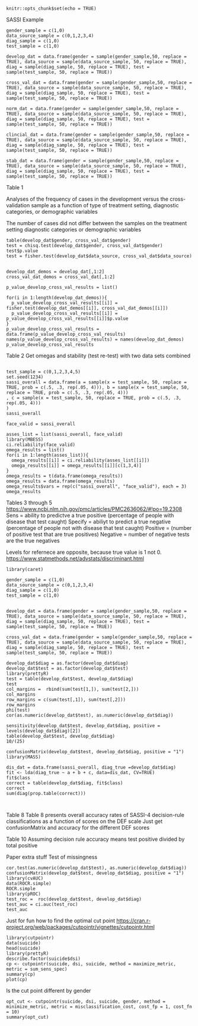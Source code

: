 

```{r setup, include=FALSE}
knitr::opts_chunk$set(echo = TRUE)
```
SASSI Example

```{r}
gender_sample = c(1,0)
data_source_sample = c(0,1,2,3,4)
diag_sample = c(1,0)
test_sample = c(1,0)

develop_dat = data.frame(gender = sample(gender_sample,50, replace = TRUE), data_source = sample(data_source_sample, 50, replace = TRUE), diag = sample(diag_sample, 50, replace = TRUE), test = sample(test_sample, 50, replace = TRUE)) 

cross_val_dat = data.frame(gender = sample(gender_sample,50, replace = TRUE), data_source = sample(data_source_sample, 50, replace = TRUE), diag = sample(diag_sample, 50, replace = TRUE), test = sample(test_sample, 50, replace = TRUE)) 

norm_dat = data.frame(gender = sample(gender_sample,50, replace = TRUE), data_source = sample(data_source_sample, 50, replace = TRUE), diag = sample(diag_sample, 50, replace = TRUE), test = sample(test_sample, 50, replace = TRUE)) 

clincial_dat = data.frame(gender = sample(gender_sample,50, replace = TRUE), data_source = sample(data_source_sample, 50, replace = TRUE), diag = sample(diag_sample, 50, replace = TRUE), test = sample(test_sample, 50, replace = TRUE)) 

stab_dat = data.frame(gender = sample(gender_sample,50, replace = TRUE), data_source = sample(data_source_sample, 50, replace = TRUE), diag = sample(diag_sample, 50, replace = TRUE), test = sample(test_sample, 50, replace = TRUE)) 
```
Table 1

Analyses of the frequency of cases in the development versus the cross-validation sample as a function of type of treatment setting, diagnostic categories, or demographic variables 

The number of cases did not differ between the samples on the treatment setting diagnostic categories or demographic variables
```{r}
table(develop_dat$gender, cross_val_dat$gender)
test = chisq.test(develop_dat$gender, cross_val_dat$gender)
test$p.value
test = fisher.test(develop_dat$data_source, cross_val_dat$data_source)


develop_dat_demos = develop_dat[,1:2]
cross_val_dat_demos = cross_val_dat[,1:2]

p_value_develop_cross_val_results = list()

for(i in 1:length(develop_dat_demos)){
  p_value_develop_cross_val_results[[i]] = fisher.test(develop_dat_demos[[i]], cross_val_dat_demos[[i]])
  p_value_develop_cross_val_results[[i]] = p_value_develop_cross_val_results[[i]]$p.value
}
p_value_develop_cross_val_results = data.frame(p_value_develop_cross_val_results)
names(p_value_develop_cross_val_results) = names(develop_dat_demos)
p_value_develop_cross_val_results
```
Table 2
Get omegas and stability (test re-test) with two data sets combined 
```{r}

test_sample = c(0,1,2,3,4,5)
set.seed(1234)
sassi_overall = data.frame(a = sample(x = test_sample, 50, replace = TRUE, prob = c(.5, .3, rep(.05, 4))), b = sample(x = test_sample, 50, replace = TRUE, prob = c(.5, .3, rep(.05, 4)))
, c = sample(x = test_sample, 50, replace = TRUE, prob = c(.5, .3, rep(.05, 4)))
)
sassi_overall

face_valid = sassi_overall

asses_list = list(sassi_overall, face_valid)
library(MBESS)
ci.reliability(face_valid)
omega_results = list()
for(i in 1:length(asses_list)){
  omega_results[[i]] = ci.reliability(asses_list[[i]])
  omega_results[[i]] = omega_results[[i]][c(1,3,4)]
}
omega_results = t(data.frame(omega_results))
omega_results = data.frame(omega_results)
omega_results$vars = rep(c("sassi_overall", "face_valid"), each = 3)
omega_results
```
Tables 3 through 5
https://www.ncbi.nlm.nih.gov/pmc/articles/PMC2636062/#!po=19.2308
Sens = ability to predictve a true positive (percentage of people with disease that test caught)
Specify = abiliyt to predict a true negative (percentage of people not with disease that test caught)
Positive = (number of positive test that are true positives)
Negative = number of negative tests are the true negatives

Levels for refernece are opposite, because true value is 1 not 0.
https://www.statmethods.net/advstats/discriminant.html

```{r}
library(caret)

gender_sample = c(1,0)
data_source_sample = c(0,1,2,3,4)
diag_sample = c(1,0)
test_sample = c(1,0)


develop_dat = data.frame(gender = sample(gender_sample,50, replace = TRUE), data_source = sample(data_source_sample, 50, replace = TRUE), diag = sample(diag_sample, 50, replace = TRUE), test = sample(test_sample, 50, replace = TRUE)) 

cross_val_dat = data.frame(gender = sample(gender_sample,50, replace = TRUE), data_source = sample(data_source_sample, 50, replace = TRUE), diag = sample(diag_sample, 50, replace = TRUE), test = sample(test_sample, 50, replace = TRUE)) 

develop_dat$diag = as.factor(develop_dat$diag)
develop_dat$test = as.factor(develop_dat$test)
library(prettyR)
test = table(develop_dat$test, develop_dat$diag)
test
col_margins =  rbind(sum(test[1,]), sum(test[2,]))
col_margins
row_margins = c(sum(test[,1]), sum(test[,2]))
row_margins
phi(test)
cor(as.numeric(develop_dat$test), as.numeric(develop_dat$diag))

sensitivity(develop_dat$test, develop_dat$diag, positive = levels(develop_dat$diag)[2])
table(develop_dat$test, develop_dat$diag)
10/(25)

confusionMatrix(develop_dat$test, develop_dat$diag, positive = "1")
library(MASS)

dis_dat = data.frame(sassi_overall, diag_true =develop_dat$diag) 
fit <- lda(diag_true ~ a + b + c, data=dis_dat, CV=TRUE)
fit$class
correct = table(develop_dat$diag, fit$class)
correct
sum(diag(prop.table(correct)))



```
Table 8 
Table 8 presents overall accuracy rates of SASSI-4 decision-rule classifications as a function of scores on the DEF scale
Just get confusionMatrix and accuracy for the different DEF scores


Table 10
Assuming decision rule accuracy means test positive divided by total positive


Paper extra stuff
Test of missingness
```{r}
cor.test(as.numeric(develop_dat$test), as.numeric(develop_dat$diag))
confusionMatrix(develop_dat$test, develop_dat$diag, positive = "1")
library(cvAUC)
data(ROCR.simple)
ROCR.simple
library(pROC)
test_roc =  roc(develop_dat$test, develop_dat$diag)
test_auc = ci.auc(test_roc)
test_auc
```
Just for fun how to find the optimal cut point 
https://cran.r-project.org/web/packages/cutpointr/vignettes/cutpointr.html
```{r}
library(cutpointr)
data(suicide)
head(suicide)
library(prettyR)
describe.factor(suicide$dsi)
cp <- cutpointr(suicide, dsi, suicide, method = maximize_metric, metric = sum_sens_spec)
summary(cp)
plot(cp)
```
Is the cut point different by gender
```{r}
opt_cut <- cutpointr(suicide, dsi, suicide, gender, method = minimize_metric, metric = misclassification_cost, cost_fp = 1, cost_fn = 10)
summary(opt_cut)
```








